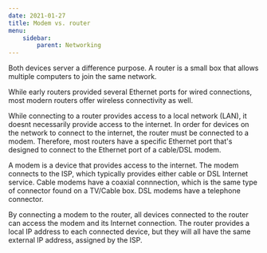 ```yaml
---
date: 2021-01-27
title: Modem vs. router
menu:
    sidebar:
        parent: Networking
---
```

Both devices server a difference purpose. A router is a small box that allows multiple computers to join the same network.

While early routers provided several Ethernet ports for wired connections, most modern routers offer wireless connectivity as well.

While connecting to a router provides access to a local network (LAN), it doesnt necessarily provide access to the internet. In order for devices on the network to connect to the internet, the router must be connected to a modem. Therefore, most routers have a specific Ethernet port that's designed to connect to the Ethernet port of a cable/DSL modem.

A modem is a device that provides access to the internet. The modem connects to the ISP, which typically provides either cable or DSL Internet service. Cable modems have a coaxial connnection, which is the same type of connector found on a TV/Cable box. DSL modems have a telephone connector.

By connecting a modem to the router, all devices connected to the router can access the modem and its Internet connection. The router provides a local IP address to each connected device, but they will all have the same external IP address, assigned by the ISP.